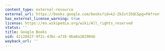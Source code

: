 ```yaml
---
content_type: external-resource
external_url: https://books.google.com/books?id=k2-ZkIvt35QC&pg=PAfrontcover#v=onepage&q&f=false
has_external_license_warning: true
license: https://en.wikipedia.org/wiki/All_rights_reserved
status: ''
title: Google Books
uid: 4212842f-9f2c-43bc-a716-9ba8a282904b
wayback_url: ''
---
```

